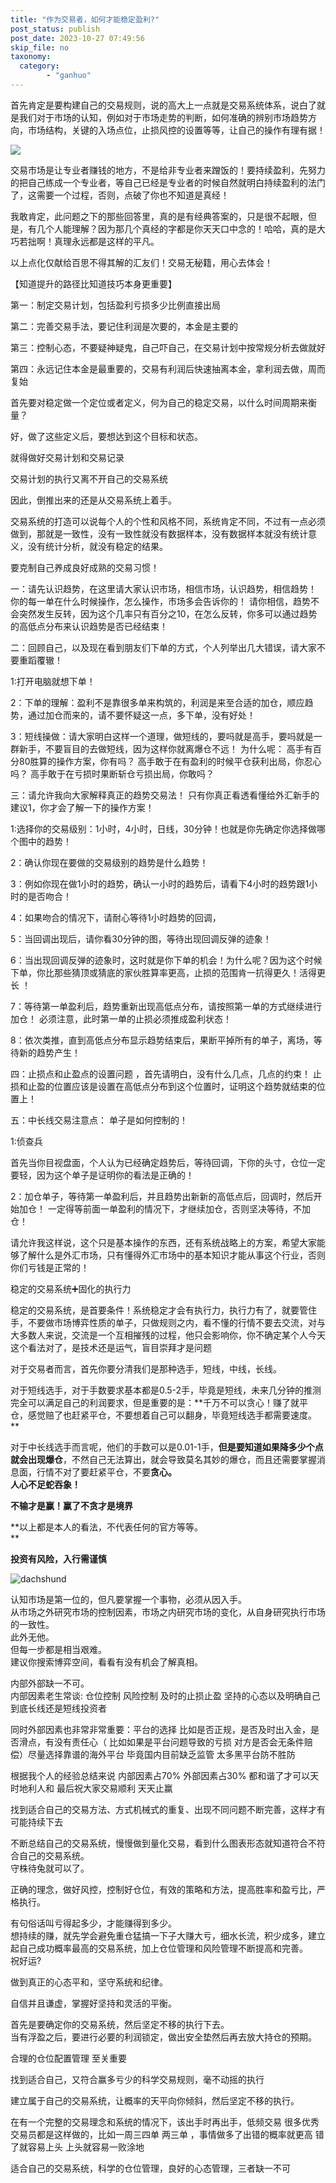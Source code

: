 ```yaml
---
title: "作为交易者，如何才能稳定盈利?"
post_status: publish
post_date: 2023-10-27 07:49:56
skip_file: no
taxonomy:
  category:
        - "ganhuo"
---
```


首先肯定是要构建自己的交易规则，说的高大上一点就是交易系统体系，说白了就是我们对于市场的认知，例如对于市场走势的判断，如何准确的辨别市场趋势方向，市场结构，关键的入场点位，止损风控的设置等等，让自己的操作有理有据！

![](https://cdn.fendou.la/funstoutiao/2020/11/093412286.jpg)

交易市场是让专业者赚钱的地方，不是给非专业者来蹭饭的！要持续盈利，先努力的把自己练成一个专业者，等自己已经是专业者的时候自然就明白持续盈利的法门了，这需要一个过程，否则，点破了你也不知道是真经！

我敢肯定，此问题之下的那些回答里，真的是有经典答案的，只是很不起眼，但是，有几个人能理解？因为那几个真经的字都是你天天口中念的！哈哈，真的是大巧若拙啊！真理永远都是这样的平凡。

以上点化仅献给百思不得其解的汇友们！交易无秘籍，用心去体会！

【知道提升的路径比知道技巧本身更重要】

第一：制定交易计划，包括盈利亏损多少比例直接出局

第二：完善交易手法，要记住利润是次要的，本金是主要的

第三：控制心态，不要疑神疑鬼，自己吓自己，在交易计划中按常规分析去做就好

第四：永远记住本金是最重要的，交易有利润后快速抽离本金，拿利润去做，周而复始

首先要对稳定做一个定位或者定义，何为自己的稳定交易，以什么时间周期来衡量？

好，做了这些定义后，要想达到这个目标和状态。

就得做好交易计划和交易记录

交易计划的执行又离不开自己的交易系统

因此，倒推出来的还是从交易系统上着手。

交易系统的打造可以说每个人的个性和风格不同，系统肯定不同，不过有一点必须做到，那就是一致性，没有一致性就没有数据样本，没有数据样本就没有统计意义，没有统计分析，就没有稳定的结果。

要克制自己养成良好成熟的交易习惯！

一：请先认识趋势，在这里请大家认识市场，相信市场，认识趋势，相信趋势！ 你的每一单在什么时候操作，怎么操作，市场多会告诉你的！ 请你相信，趋势不会突然发生反转，因为这个几率只有百分之10，在怎么反转，你多可以通过趋势的高低点分布来认识趋势是否已经结束！

二：回顾自己，以及现在看到朋友们下单的方式，个人列举出几大错误，请大家不要重蹈覆辙！

1:打开电脑就想下单！

2：下单的理解：盈利不是靠很多单来构筑的，利润是来至合适的加仓，顺应趋势，通过加仓而来的，请不要怀疑这一点，多下单，没有好处！

3：短线操做：请大家明白这样一个道理，做短线的，要吗就是高手，要吗就是一群新手，不要盲目的去做短线，因为这样你就离爆仓不远！ 为什么呢： 高手有百分80胜算的操作方案，你有吗？ 高手敢于在有盈利的时候平仓获利出局，你忍心吗？ 高手敢于在亏损时果断斩仓亏损出局，你敢吗？

三：请允许我向大家解释真正的趋势交易法！ 只有你真正看透看懂给外汇新手的建议1，你才会了解一下的操作方案！

1:选择你的交易级别：1小时，4小时，日线，30分钟！也就是你先确定你选择做哪个图中的趋势！

2：确认你现在要做的交易级别的趋势是什么趋势！

3：例如你现在做1小时的趋势，确认一小时的趋势后，请看下4小时的趋势跟1小时的是否吻合！

4：如果吻合的情况下，请耐心等待1小时趋势的回调，

5：当回调出现后，请你看30分钟的图，等待出现回调反弹的迹象！

6：当出现回调反弹的迹象时，这时就是你下单的机会！为什么呢？因为这个时候下单，你比那些猜顶或猜底的家伙胜算率更高，止损的范围肯一抗得更久！活得更长 ！

7：等待第一单盈利后，趋势重新出现高低点分布，请按照第一单的方式继续进行加仓！ 必须注意，此时第一单的止损必须推成盈利状态！

8：依次类推，直到高低点分布显示趋势结束后，果断平掉所有的单子，离场，等待新的趋势产生！

四：止损点和止盈点的设置问题 ，首先请明白，没有什么几点，几点的约束！ 止损和止盈的位置应该是设置在高低点分布到这个位置时，证明这个趋势就结束的位置上！

五：中长线交易注意点： 单子是如何控制的！

1:侦查兵

首先当你目视盘面，个人认为已经确定趋势后，等待回调，下你的头寸，仓位一定要轻，因为这个单子是证明你的看法是正确的！

2：加仓单子，等待第一单盈利后，并且趋势出新新的高低点后，回调时，然后开始加仓！ 一定得等前面一单盈利的情况下，才继续加仓，否则坚决等待，不加仓！

请允许我这样说，这个只是基本操作的东西，还有系统战略上的方案，希望大家能够了解什么是外汇市场，只有懂得外汇市场中的基本知识才能从事这个行业，否则你们亏钱是正常的！

稳定的交易系统➕固化的执行力

稳定的交易系统，是首要条件！系统稳定才会有执行力，执行力有了，就要管住手，不要做市场博弈性质的单子，只做规则之内，看不懂的行情不要去交流，对与大多数人来说，交流是一个互相摧残的过程，他只会影响你，你不确定某个人今天这个看法对了，是技术还是运气，盲目崇拜才是问题

对于交易者而言，首先你要分清我们是那种选手，短线，中线，长线。

对于短线选手，对于手数要求基本都是0.5-2手，毕竟是短线，未来几分钟的推测完全可以满足自己的利润要求，但是重要的是：**千万不可以贪心！赚了就平仓，感觉赔了也赶紧平仓，不要想着自己可以翻身，毕竟短线选手都需要速度。  
**

对于中长线选手而言呢，他们的手数可以是0.01-1手，**但是要知道如果降多少个点就会出现爆仓**，不然自己无法算出，就会导致莫名其妙的爆仓，而且还需要掌握消息面，行情不对了要赶紧平仓，不要**贪心。  
人心不足蛇吞象！**

**不输才是赢！赢了不贪才是境界**

**以上都是本人的看法，不代表任何的官方等等。  
**

**投资有风险，入行需谨慎**

![dachshund](https://cdn.fendou.la/funstoutiao/2020/11/094800661.jpg)

认知市场是第一位的，但凡要掌握一个事物，必须从因入手。  
从市场之外研究市场的控制因素，市场之内研究市场的变化，从自身研究执行市场的一致性。  
此外无他。  
但每一步都是相当艰难。  
建议你搜索博弈空间，看看有没有机会了解真相。

内部外部缺一不可。  
内部因素老生常谈: 仓位控制 风险控制 及时的止损止盈 坚持的心态以及明确自己到底长线还是短线投资者

同时外部因素也非常非常重要：平台的选择 比如是否正规，是否及时出入金，是否滑点，有没有责任心（ 比如如果是平台问题导致的亏损 对方是否会无条件赔偿）尽量选择靠谱的海外平台 毕竟国内目前缺乏监管 太多黑平台防不胜防

根据我个人的经验总结来说 内部因素占70% 外部因素占30% 都和谐了才可以天时地利人和 最后祝大家交易顺利 天天止赢

找到适合自己的交易方法、方式机械式的重复、出现不同问题不断完善，这样才有可能持续下去

不断总结自己的交易系统，慢慢做到量化交易，看到什么图表形态就知道符合不符合自己的交易系统。  
守株待兔就可以了。

正确的理念，做好风控，控制好仓位，有效的策略和方法，提高胜率和盈亏比，严格执行。

有句俗话叫亏得起多少，才能赚得到多少。  
想持续的赚，就先学会避免重仓猛搞一下子大赚大亏，细水长流，积少成多，建立起自己成功概率最高的交易系统，加上仓位管理和风险管理不断提高和完善。  
祝好运?

做到真正的心态平和，坚守系统和纪律。

自信并且谦虚，掌握好坚持和灵活的平衡。

首先是要确定你的交易系统，然后坚定不移的执行下去。  
当有浮盈之后，要进行必要的利润锁定，做出安全垫然后再去放大持仓的预期。

合理的仓位配置管理 至关重要

找到适合自己，又符合赢多亏少的科学交易规则，毫不动摇的执行

建立属于自己的交易系统，让概率的天平向你倾斜，然后坚定不移的执行。

在有一个完整的交易理念和系统的情况下，该出手时再出手，低频交易 很多优秀交易员都是这样做的，比如一周三四单 两三单 ，事情做多了出错的概率就更高 错了就容易上头 上头就容易一败涂地

适合自己的交易系统，科学的仓位管理，良好的心态管理，三者缺一不可
